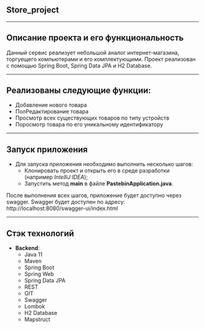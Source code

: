 ## Store_project

____
## Описание проекта и его функциональность

Данный сервис реализует небольшой аналог интернет-магазина, торгуещего компьютерами и его комплектующими. Проект реализован с помощью Spring Boot, Spring Data JPA и H2 Database.

____
## Реализованы следующие функции:

* Добавление нового товара
* ПолРедактирование товара
* Просмотр всех существующих товаров по типу устройств
* Поросмотр товара по его уникальному идентификатору

___
## Запуск приложения
* Для запуска приложения необходимо выполнить несколько шагов:
  - Клонировать проект и открыть его в среде разработки (например *IntelliJ IDEA*);
  - Запустить метод **main** в файле **PastebinApplication.java**.

После выполнения всех шагов, приложение будет доступно через swagger.
Swagger будет доступен по адресу: http://localhost:8080/swagger-ui/index.html

___
## Стэк технологий
* **Backend**:
    - Java 11
    - Maven
    - Spring Boot
    - Spring Web
    - Spring Data JPA
    - REST
    - GIT
    - Swagger
    - Lombok
    - H2 Database
    - Mapstruct

